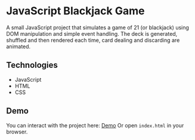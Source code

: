 # JavaScript Blackjack Game
A small JavaScript project that simulates a game of 21 (or blackjack) using DOM manipulation and simple event handling. The deck is generated, shuffled and then rendered each time, card dealing and discarding are animated.

## Technologies
- JavaScript
- HTML
- CSS

## Demo
You can interact with the project here: [Demo]()
Or open `index.html` in your browser.
